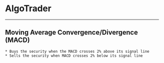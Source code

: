 # AlgoTrader
***
## Moving Average Convergence/Divergence (MACD) ##
    * Buys the security when the MACD crosses 2% above its signal line
    * Sells the security when MACD crosses 2% below its signal line




  